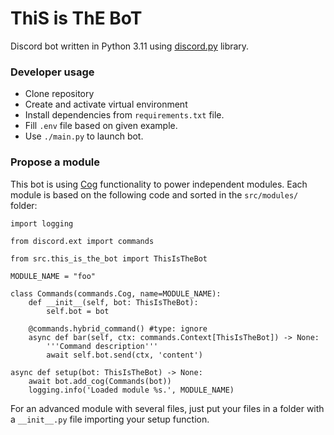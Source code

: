 # ThiS is ThE BoT

Discord bot written in Python 3.11 using [discord.py](https://discordpy.readthedocs.io/) library.

### Developer usage
- Clone repository
- Create and activate virtual environment
- Install dependencies from `requirements.txt` file.
- Fill `.env` file based on given example.
- Use `./main.py` to launch bot.

### Propose a module
This bot is using [Cog](https://discordpy.readthedocs.io/en/stable/ext/commands/cogs.html) functionality to power independent modules. Each module is based on the following code and sorted in the `src/modules/` folder:
```
import logging

from discord.ext import commands

from src.this_is_the_bot import ThisIsTheBot

MODULE_NAME = "foo"

class Commands(commands.Cog, name=MODULE_NAME):
    def __init__(self, bot: ThisIsTheBot):
        self.bot = bot

    @commands.hybrid_command() #type: ignore
    async def bar(self, ctx: commands.Context[ThisIsTheBot]) -> None:
        '''Command description'''
        await self.bot.send(ctx, 'content')

async def setup(bot: ThisIsTheBot) -> None:
    await bot.add_cog(Commands(bot))
    logging.info('Loaded module %s.', MODULE_NAME)

```

For an advanced module with several files, just put your files in a folder with a `__init__.py` file importing your setup function.
